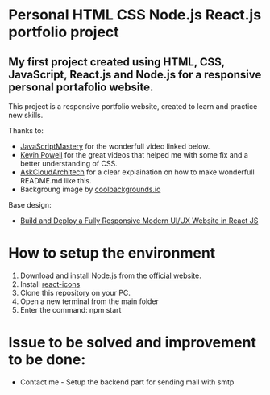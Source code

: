 # Personal HTML CSS Node.js React.js portfolio project

## My first project created using HTML, CSS, JavaScript, React.js and Node.js for a responsive personal portafolio website. 

This project is a responsive portfolio website, created to learn and practice new skills.

Thanks to:
* <a href="https://www.youtube.com/c/JavaScriptMastery">JavaScriptMastery</a> for the wonderfull video linked below.
* <a href="https://www.youtube.com/kepowob">Kevin Powell</a> for the great videos that helped me with some fix and a better understanding of CSS.
* <a href="https://www.youtube.com/c/AskCloudArchitech">AskCloudArchitech</a> for a clear explaination on how to make wonderfull README.md like this.
* Backgroung image by <a href="https://coolbackgrounds.io/black-background/">coolbackgrounds.io</a>
  

Base design:
* <a href="https://www.youtube.com/watch?v=LMagNcngvcU&t=10777s">Build and Deploy a Fully Responsive Modern UI/UX Website in React JS</a>

# How to setup the environment
1. Download and install Node.js from the <a href="https://nodejs.org/">official website</a>.
2. Install <a href="https://react-icons.github.io/react-icons/">react-icons</a>
2. Clone this repository on your PC.
3. Open a new terminal from the main folder
4. Enter the command: npm start

# Issue to be solved and improvement to be done:

* Contact me - Setup the backend part for sending mail with smtp

